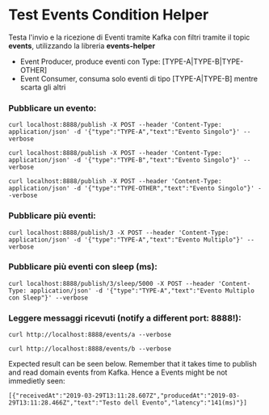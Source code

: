 # Test Events Condition Helper

Testa l'invio e la ricezione di Eventi tramite Kafka con filtri tramite il topic **events**, utilizzando la libreria **events-helper**

-   Event Producer, produce eventi con Type: [TYPE-A|TYPE-B|TYPE-OTHER]
-   Event Consumer, consuma solo eventi di tipo [TYPE-A|TYPE-B] mentre scarta gli altri

### Pubblicare un evento:

```
curl localhost:8888/publish -X POST --header 'Content-Type: application/json' -d '{"type":"TYPE-A","text":"Evento Singolo"}' --verbose
```

```
curl localhost:8888/publish -X POST --header 'Content-Type: application/json' -d '{"type":"TYPE-B","text":"Evento Singolo"}' --verbose
```

```
curl localhost:8888/publish -X POST --header 'Content-Type: application/json' -d '{"type":"TYPE-OTHER","text":"Evento Singolo"}' --verbose
```

### Pubblicare più eventi:

```
curl localhost:8888/publish/3 -X POST --header 'Content-Type: application/json' -d '{"type":"TYPE-A","text":"Evento Multiplo"}' --verbose
```

### Pubblicare più eventi con sleep (ms):

```
curl localhost:8888/publish/3/sleep/5000 -X POST --header 'Content-Type: application/json' -d '{"type":"TYPE-A","text":"Evento Multiplo con Sleep"}' --verbose
```

### Leggere messaggi ricevuti (notify a different port: **8888**!):

```
curl http://localhost:8888/events/a --verbose
```

```
curl http://localhost:8888/events/b --verbose
```

Expected result can be seen below. Remember that it takes time to publish and read domain events from Kafka. Hence a Events might be not immedietly seen:

```
[{"receivedAt":"2019-03-29T13:11:28.607Z","producedAt":"2019-03-29T13:11:28.466Z","text":"Testo dell Evento","latency":"141(ms)"}]
```

